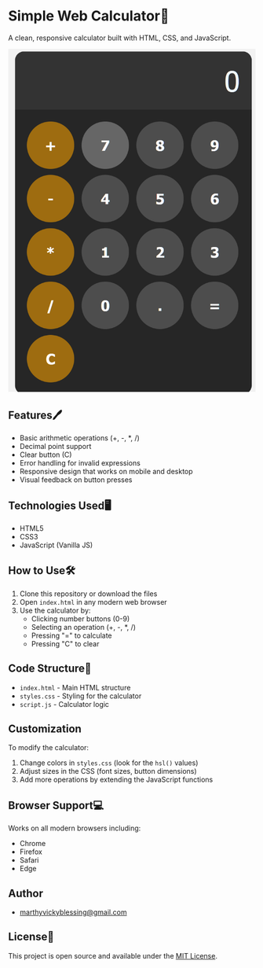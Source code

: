 # Simple Web Calculator🧮

A clean, responsive calculator built with HTML, CSS, and JavaScript.

![Calculator Preview](calculator.png) <!-- Add a screenshot if available -->

## Features🖊

- Basic arithmetic operations (+, -, *, /)
- Decimal point support
- Clear button (C)
- Error handling for invalid expressions
- Responsive design that works on mobile and desktop
- Visual feedback on button presses

## Technologies Used🖥

- HTML5
- CSS3
- JavaScript (Vanilla JS)
  
## How to Use🛠

1. Clone this repository or download the files
2. Open `index.html` in any modern web browser
3. Use the calculator by:
   - Clicking number buttons (0-9)
   - Selecting an operation (+, -, *, /)
   - Pressing "=" to calculate
   - Pressing "C" to clear

## Code Structure🧩

- `index.html` - Main HTML structure
- `styles.css` - Styling for the calculator
- `script.js` - Calculator logic

## Customization

To modify the calculator:

1. Change colors in `styles.css` (look for the `hsl()` values)
2. Adjust sizes in the CSS (font sizes, button dimensions)
3. Add more operations by extending the JavaScript functions

## Browser Support💻

Works on all modern browsers including:
- Chrome
- Firefox
- Safari
- Edge

## Author
- marthyvickyblessing@gmail.com

## License🎫

This project is open source and available under the [MIT License](LICENSE).
